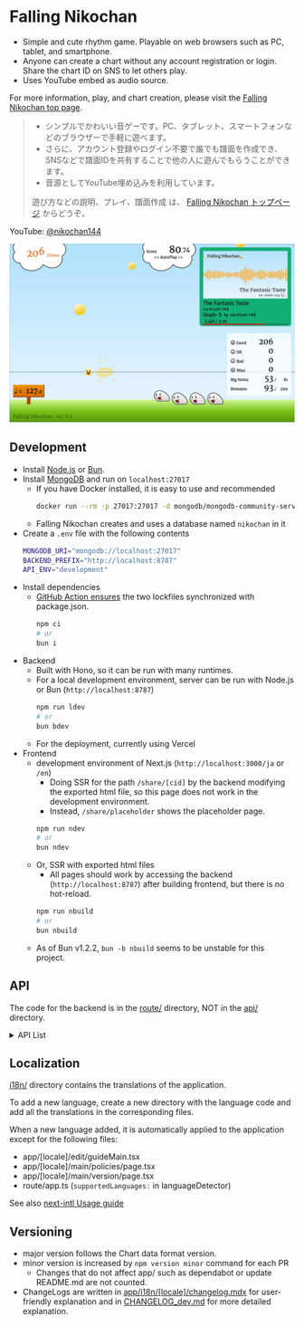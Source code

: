 # Falling Nikochan

* Simple and cute rhythm game. Playable on web browsers such as PC, tablet, and smartphone.
* Anyone can create a chart without any account registration or login. Share the chart ID on SNS to let others play.
* Uses YouTube embed as audio source.

For more information, play, and chart creation, please visit the [Falling Nikochan top page](https://nikochan.natrium144.org).

> * シンプルでかわいい音ゲーです。PC、タブレット、スマートフォンなどのブラウザーで手軽に遊べます。
> * さらに、アカウント登録やログイン不要で誰でも譜面を作成でき、SNSなどで譜面IDを共有することで他の人に遊んでもらうことができます。
> * 音源としてYouTube埋め込みを利用しています。
>
> 遊び方などの説明、プレイ、譜面作成 は、 [Falling Nikochan トップページ](https://nikochan.natrium144.org) からどうぞ。

YouTube: [@nikochan144](http://www.youtube.com/@nikochan144)

[<img src="https://github.com/na-trium-144/falling-nikochan/blob/main/.github/screenshot.jpg?raw=true" width=960 />](https://www.youtube.com/watch?v=reUvjq5TRus)

## Development

* Install [Node.js](https://nodejs.org/ja/download) or [Bun](https://bun.sh/docs/installation).
* Install [MongoDB](https://www.mongodb.com/docs/manual/installation/) and run on `localhost:27017`
    * If you have Docker installed, it is easy to use and recommended
        ```sh
        docker run --rm -p 27017:27017 -d mongodb/mongodb-community-server:latest
        ```
    * Falling Nikochan creates and uses a database named `nikochan` in it
* Create a `.env` file with the following contents
    ```sh
    MONGODB_URI="mongodb://localhost:27017"
    BACKEND_PREFIX="http://localhost:8787"
    API_ENV="development"
    ```
* Install dependencies
    * [GitHub Action ensures](.github/workflows/sync-lock.yaml) the two lockfiles synchronized with package.json.
        ```sh
        npm ci
        # or
        bun i
        ```
* Backend
    * Built with Hono, so it can be run with many runtimes.
    * For a local development environment, server can be run with Node.js or Bun (`http://localhost:8787`)
        ```sh
        npm run ldev
        # or
        bun bdev
        ```
    * For the deployment, currently using Vercel
* Frontend
    * development environment of Next.js (`http://localhost:3000/ja` or `/en`)
        * Doing SSR for the path `/share/[cid]` by the backend modifying the exported html file, so this page does not work in the development environment.
        * Instead, `/share/placeholder` shows the placeholder page.
        ```sh
        npm run ndev
        # or
        bun ndev
        ```
    * Or, SSR with exported html files
        * All pages should work by accessing the backend (`http://localhost:8787`) after building frontend, but there is no hot-reload.
        ```sh
        npm run nbuild
        # or
        bun nbuild
        ```
    * As of Bun v1.2.2, `bun -b nbuild` seems to be unstable for this project.

## API

The code for the backend is in the [route/](route/) directory, NOT in the [api/](api/) directory.

<details><summary>API List</summary>

See also [chartFormat/chart.ts](chartFormat/chart.ts) for relations among the chart data formats.

* `GET /api/brief/:cid` - Get the brief information of the chart.
    * `:cid` - Chart ID
    * Response
        * [ChartBrief](chartFormat/chart.ts) as JSON with status code 200
        * `{message?: string}` as JSON with status code
            * 404 (cid not found),
            * or 500 (other error)
* `GET /api/latest` - Get the list of 25 latest updated charts.
    * Response
        * `{cid: string}[]` as JSON with status code 200
* `GET /api/seqFile/:cid/:lvIndex` - Deprecated. Returns 410.
* `GET /api/playFile/:cid/:lvIndex` - Get the level file. Used only when playing chart, not for editing.
    * `:cid` - Chart ID
    * `:lvIndex` - Level index number
    * Response
        * [Level6Play](chartFormat/legacy/chart6.ts) or [Level8Play](chartFormat/legacy/chart8.ts) serialized with MessagePack with status code 200
        * `{message?: string}` as JSON with status code
            * 404 (cid or level not found),
            * or 500 (other error)
* `GET /api/hashPasswd/:cid` - Get the hash of the password for the chart.
    * `:cid` - Chart ID
    * Query Parameters
        * `pw=` the raw editing password
    * if `hashKey` value is not in the cookie, a random string is generated and stored.
    * Response
        * sha256 hash of (cid + passwd + hashKey) as raw text with status code 200
* `GET /api/chartFile/:cid` - Get the chart file. Password is required.
    * `:cid` - Chart ID
    * Query Parameters
        * Either one of the following is required.
            * (deprecated) `p=` sha256 hash of the editing password
            * `pw=` the raw editing password
            * `ph=` sha256 hash of (cid + passwd + hashKey). Used for a saved password in frontend app, instead of saving the raw password.
                * The cookie value `hashKey` must be set and match with that used for the hash.
            * `pbypass=1` (only on development environment) bypass the password check
    * Response
        * [Chart4](chartFormat/legacy/chart4.ts), [Chart5](chartFormat/legacy/chart5.ts), [Chart6](chartFormat/legacy/chart6.ts), [Chart7](chartFormat/legacy/chart7.ts) or [Chart8Edit](chartFormat/legacy/chart8.ts) serialized with MessagePack with status code 200
        * `{message?: string}` as JSON with status code
            * 401 (wrong passwd),
            * 404 (cid not found),
            * or 500 (other error)
* `POST /api/chartFile/:cid` - Post the chart file. The previous password is required. If the posted chart data has a different password, it will be used next time.
    * `:cid` - Chart ID
    * Query Parameters: same as GET
    * Request Body: [Chart8Edit](chartFormat/legacy/chart8.ts) serialized with MessagePack
    * Response
        * empty response with status code 200
        * `{message?: string}` as JSON with status code
            * 401 (wrong passwd),
            * 404 (cid not found),
            * 409 (chart data is Chart7 or older),
            * 413 (too large),
            * 415 (invalid data),
            * or 500 (other error)
* `DELETE /api/chartFile/:cid` - Delete the chart file. Password is required. Currently unused by the frontend app.
    * `:cid` - Chart ID
    * Query Parameters: same as GET
    * Response
        * empty response with status code 200
        * `{message?: string}` as JSON with status code
            * 401 (wrong passwd),
            * 404 (cid not found),
            * or 500 (other error)
* `GET /api/newChartFile` - returns 400.
* `POST /api/newChartFile` - Create a new chart file.
    * Request Body: [Chart8Edit](chartFormat/legacy/chart8.ts) serialized with MessagePack
    * Response
        * `{cid: string}` as JSON with status code 200
        * `{message?: string}` as JSON with status code
            * 409 (chart data is Chart6 or older),
            * 413 (too large),
            * 415 (invalid data),
            * 429 (rate limited),
            * or 500 (other error)

</details>

## Localization

[i18n/](i18n/) directory contains the translations of the application.

To add a new language, create a new directory with the language code and add all the translations in the corresponding files.

When a new language added, it is automatically applied to the application except for the following files:
- app/[locale]/edit/guideMain.tsx
- app/[locale]/main/policies/page.tsx
- app/[locale]/main/version/page.tsx
- route/app.ts (`supportedLanguages:` in languageDetector)

See also [next-intl Usage guide](https://next-intl.dev/docs/usage/messages)

## Versioning

* major version follows the Chart data format version.
* minor version is increased by `npm version minor` command for each PR
    * Changes that do not affect app/ such as dependabot or update README.md are not counted.
* ChangeLogs are written in [app/i18n/[locale]/changelog.mdx](app/i18n/ja/changelog.mdx) for user-friendly explanation and in [CHANGELOG_dev.md](CHANGELOG_dev.md) for more detailed explanation.
